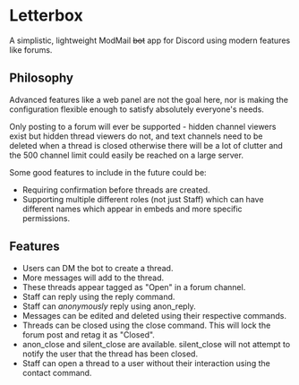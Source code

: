 # Letterbox
A simplistic, lightweight ModMail ~~bot~~ app for Discord using modern features like forums.

## Philosophy
Advanced features like a web panel are not the goal here, nor is making the configuration flexible enough to satisfy absolutely everyone's needs.

Only posting to a forum will ever be supported - hidden channel viewers exist but hidden thread viewers do not, and text channels need to be deleted when a thread is closed otherwise there will be a lot of clutter and the 500 channel limit could easily be reached on a large server.

Some good features to include in the future could be:
- Requiring confirmation before threads are created.
- Supporting multiple different roles (not just Staff) which can have different names which appear in embeds and more specific permissions.

## Features
- Users can DM the bot to create a thread.
- More messages will add to the thread.
- These threads appear tagged as "Open" in a forum channel.
- Staff can reply using the reply command.
- Staff can *anonymously* reply using anon_reply.
- Messages can be edited and deleted using their respective commands.
- Threads can be closed using the close command. This will lock the forum post and retag it as "Closed".
- anon_close and silent_close are available. silent_close will not attempt to notify the user that the thread has been closed.
- Staff can open a thread to a user without their interaction using the contact command.